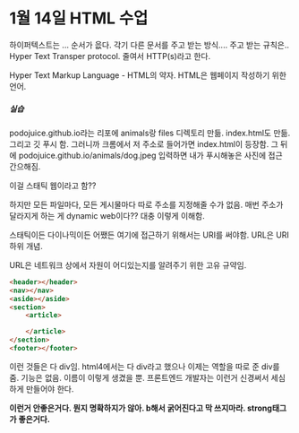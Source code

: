 # 1월 14일 HTML 수업

하이퍼텍스트는 ... 순서가 읎다. 각기 다른 문서를 주고 받는 방식.... 주고 받는 규칙은.. Hyper Text Transper protocol. 줄여서 HTTP(s)라고 한다.



Hyper Text Markup Language - HTML의 약자. HTML은 웹페이지 작성하기 위한 언어.



##### 실습

podojuice.github.io라는 리포에 animals랑 files 디렉토리 만듦. index.html도 만듦. 그리고 깃 푸시 함. 그러니까 크롬에서 저 주소로 들어가면 index.html이 등장함. 그 뒤에  podojuice.github.io/animals/dog.jpeg 입력하면 내가 푸시해놓은 사진에 접근 간으해짐.



이걸 스태틱 웹이라고 함??



하지만 모든 파일마다, 모든 게시물마다 따로 주소를 지정해줄 수가 없음. 매번 주소가 달라지게 하는 게 dynamic web이다?? 대충 이렇게 이해함.



스태틱이든 다이나믹이든 어쨌든 여기에 접근하기 위해서는 URI를 써야함. URL은 URI 하위 개념.

URL은 네트워크 상에서 자원이 어디있는지를 알려주기 위한 고유 규약임.



```html
<header></header>
<nav></nav>
<aside></aside>
<section>
    <article>

    </article>
</section>
<footer></footer>
```

이런 것들은 다 div임. html4에서는 다 div라고 했으나 이제는 역할을 따로 준 div를 줌. 기능은 없음. 이름이 이렇게 생겼을 뿐. 프론트엔드 개발자는 이런거 신경써서 세심하게 만들어야 한다.



<b> 이런거 안좋은거다. 뭔지 명확하지가 않아. b해서 굵어진다고 막 쓰지마라. strong태그가 좋은거다.

